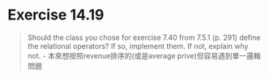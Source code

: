 # Exercise 14.19
> Should the class you chose for exercise 7.40 from 7.5.1 (p. 291) 
> define the relational operators? If so, implement them. If not, explain why not.
    - 本來想按照revenue排序的(或是average prive)但容易遇到單一邏輯問題
